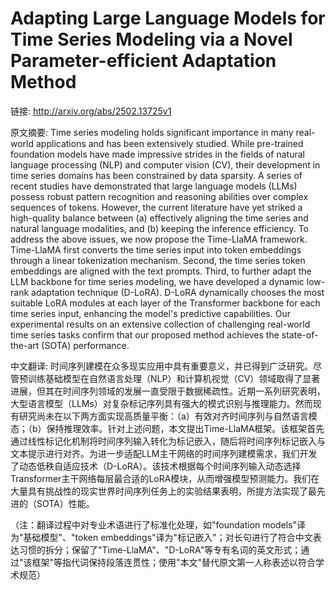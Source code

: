 # Adapting Large Language Models for Time Series Modeling via a Novel Parameter-efficient Adaptation Method

链接: http://arxiv.org/abs/2502.13725v1

原文摘要:
Time series modeling holds significant importance in many real-world
applications and has been extensively studied. While pre-trained foundation
models have made impressive strides in the fields of natural language
processing (NLP) and computer vision (CV), their development in time series
domains has been constrained by data sparsity. A series of recent studies have
demonstrated that large language models (LLMs) possess robust pattern
recognition and reasoning abilities over complex sequences of tokens. However,
the current literature have yet striked a high-quality balance between (a)
effectively aligning the time series and natural language modalities, and (b)
keeping the inference efficiency. To address the above issues, we now propose
the Time-LlaMA framework. Time-LlaMA first converts the time series input into
token embeddings through a linear tokenization mechanism. Second, the time
series token embeddings are aligned with the text prompts. Third, to further
adapt the LLM backbone for time series modeling, we have developed a dynamic
low-rank adaptation technique (D-LoRA). D-LoRA dynamically chooses the most
suitable LoRA modules at each layer of the Transformer backbone for each time
series input, enhancing the model's predictive capabilities. Our experimental
results on an extensive collection of challenging real-world time series tasks
confirm that our proposed method achieves the state-of-the-art (SOTA)
performance.

中文翻译:
时间序列建模在众多现实应用中具有重要意义，并已得到广泛研究。尽管预训练基础模型在自然语言处理（NLP）和计算机视觉（CV）领域取得了显著进展，但其在时间序列领域的发展一直受限于数据稀疏性。近期一系列研究表明，大型语言模型（LLMs）对复杂标记序列具有强大的模式识别与推理能力。然而现有研究尚未在以下两方面实现高质量平衡：（a）有效对齐时间序列与自然语言模态；（b）保持推理效率。针对上述问题，本文提出Time-LlaMA框架。该框架首先通过线性标记化机制将时间序列输入转化为标记嵌入，随后将时间序列标记嵌入与文本提示进行对齐。为进一步适配LLM主干网络的时间序列建模需求，我们开发了动态低秩自适应技术（D-LoRA）。该技术根据每个时间序列输入动态选择Transformer主干网络每层最合适的LoRA模块，从而增强模型预测能力。我们在大量具有挑战性的现实世界时间序列任务上的实验结果表明，所提方法实现了最先进的（SOTA）性能。

（注：翻译过程中对专业术语进行了标准化处理，如"foundation models"译为"基础模型"、"token embeddings"译为"标记嵌入"；对长句进行了符合中文表达习惯的拆分；保留了"Time-LlaMA"、"D-LoRA"等专有名词的英文形式；通过"该框架"等指代词保持段落连贯性；使用"本文"替代原文第一人称表述以符合学术规范）
